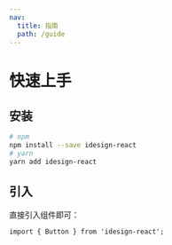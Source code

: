 ```yaml
---
nav:
  title: 指南
  path: /guide
---
```


# 快速上手

## 安装

```bash
# npm
npm install --save idesign-react
# yarn
yarn add idesign-react
```

## 引入

直接引入组件即可：

```tsx | pure
import { Button } from 'idesign-react';
```
